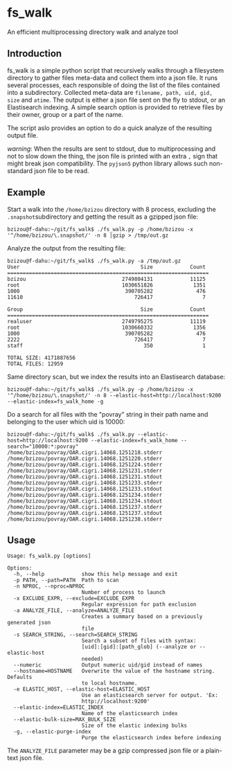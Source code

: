 # fs_walk
An efficient multiprocessing directory walk and analyze tool

## Introduction
fs_walk is a simple python script that recursively walks through a filesystem 
directory to gather files meta-data and collect them into a json file.
It runs several processes, each responsible of doing the list of the files
contained into a subdirectory.
Collected meta-data are `filename, path, uid, gid, size` and `atime`.
The output is either a json file sent on the fly to stdout, or an Elastisearch
indexing. A simple search option is provided to retrieve files by their owner,
group or a part of the name.

The script aslo provides an option to do a quick analyze of the resulting
output file.

*warning*: When the results are sent to stdout, due to multiprocessing and not 
to slow down the thing, the json file is printed with an extra `,` sign that might 
break json compatibility.
The `pyjson5` python library allows such non-standard json file to be read.

## Example

Start a walk into the `/home/bzizou` directory with 8 process, excluding 
the `.snapshot`subdirectory and getting the result as a gzipped json file:

```
bzizou@f-dahu:~/git/fs_walk$ ./fs_walk.py -p /home/bzizou -x '^/home/bzizou/\.snapshot/' -n 8 |gzip > /tmp/out.gz    
```

Analyze the output from the resulting file:

```
bzizou@f-dahu:~/git/fs_walk$ ./fs_walk.py -a /tmp/out.gz
User                                       Size            Count
=================================================================
bzizou                               2749804131            11125
root                                 1030651826             1351
1000                                  390705282              476
11610                                    726417                7

Group                                      Size            Count
=================================================================
realuser                             2749795275            11119
root                                 1030660332             1356
1000                                  390705282              476
2222                                     726417                7
staff                                       350                1

TOTAL SIZE: 4171887656
TOTAL FILES: 12959
```

Same directory scan, but we index the results into an Elastisearch database:

```
bzizou@f-dahu:~/git/fs_walk$ ./fs_walk.py -p /home/bzizou -x '^/home/bzizou/\.snapshot/' -n 8 --elastic-host=http://localhost:9200 --elastic-index=fs_walk_home -g
```

Do a search for all files with the "povray" string in their path name and belonging to the user which uid is 10000:

```
bzizou@f-dahu:~/git/fs_walk$ ./fs_walk.py --elastic-host=http://localhost:9200 --elastic-index=fs_walk_home --search="10000:*:povray"
/home/bzizou/povray/OAR.cigri.14068.1251218.stderr
/home/bzizou/povray/OAR.cigri.14068.1251220.stderr
/home/bzizou/povray/OAR.cigri.14068.1251224.stderr
/home/bzizou/povray/OAR.cigri.14068.1251231.stderr
/home/bzizou/povray/OAR.cigri.14068.1251231.stdout
/home/bzizou/povray/OAR.cigri.14068.1251233.stderr
/home/bzizou/povray/OAR.cigri.14068.1251233.stdout
/home/bzizou/povray/OAR.cigri.14068.1251234.stderr
/home/bzizou/povray/OAR.cigri.14068.1251234.stdout
/home/bzizou/povray/OAR.cigri.14068.1251237.stderr
/home/bzizou/povray/OAR.cigri.14068.1251237.stdout
/home/bzizou/povray/OAR.cigri.14068.1251238.stderr
```

## Usage
```
Usage: fs_walk.py [options]

Options:
  -h, --help            show this help message and exit
  -p PATH, --path=PATH  Path to scan
  -n NPROC, --nproc=NPROC
                        Number of process to launch
  -x EXCLUDE_EXPR, --exclude=EXCLUDE_EXPR
                        Regular expression for path exclusion
  -a ANALYZE_FILE, --analyze=ANALYZE_FILE
                        Creates a summary based on a previously generated json
                        file
  -s SEARCH_STRING, --search=SEARCH_STRING
                        Search a subset of files with syntax:
                        [uid]:[gid]:[path_glob] (--analyze or --elastic-host
                        needed)
  --numeric             Output numeric uid/gid instead of names
  --hostname=HOSTNAME   Overwrite the value of the hostname string. Defaults
                        to local hostname.
  -e ELASTIC_HOST, --elastic-host=ELASTIC_HOST
                        Use an elasticsearch server for output. 'Ex:
                        http://localhost:9200'
  --elastic-index=ELASTIC_INDEX
                        Name of the elasticsearch index
  --elastic-bulk-size=MAX_BULK_SIZE
                        Size of the elastic indexing bulks
  -g, --elastic-purge-index
                        Purge the elasticsearch index before indexing
```

The `ANALYZE_FILE` parameter may be a gzip compressed json file or a plain-text json file.
